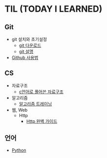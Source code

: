 # TIL (TODAY I LEARNED) 

## Git
* git 설치와 초기설정
  * [git 다운로드](https://git-scm.com/)
  * [git 설명](https://github.com/jang-namu/TIL/blob/main/Git%EA%B3%BC%20GitHub/Git%20%EC%82%AC%EC%9A%A9%EB%B2%95.md)
* [Github 사용법](https://github.com/jang-namu/TIL/blob/main/Git%EA%B3%BC%20GitHub/GitHub%EC%84%A4%EB%AA%85.md)

## CS
* 자료구조
  * [c언어로 풀어쓴 자료구조](https://github.com/jang-namu/TIL/blob/main/CS/DataStructure.md)
* 알고리즘
  * [알고리즘 트레이닝](https://github.com/jang-namu/TIL/blob/main/CS/Algorithm.md)
* 웹, Web
  * Http
    * [Http 완벽 가이드](https://github.com/jang-namu/TIL/blob/main/CS/Web.md)

## 언어
* [Python](https://github.com/jang-namu/TIL/blob/main/%ED%8C%8C%EC%9D%B4%EC%8D%AC.md)
